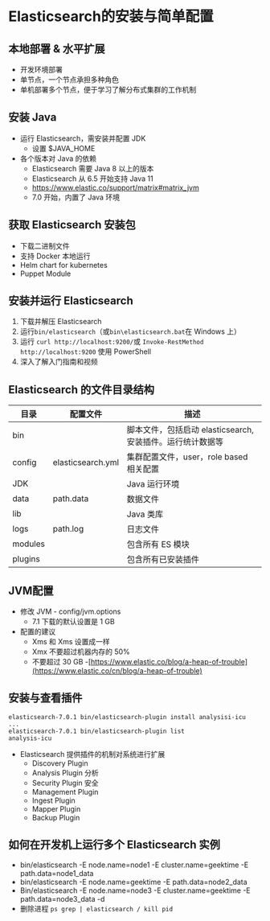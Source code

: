 # Elasticsearch的安装与简单配置

## 本地部署 & 水平扩展

- 开发环境部署
- 单节点，一个节点承担多种角色
- 单机部署多个节点，便于学习了解分布式集群的工作机制



## 安装 Java

- 运行 Elasticsearch，需安装并配置 JDK
	- 设置 $JAVA_HOME
- 各个版本对 Java 的依赖
	- Elasticsearch 需要 Java 8 以上的版本
	- Elasticsearch 从 6.5 开始支持 Java 11
	- https://www.elastic.co/support/matrix#matrix_jvm
	- 7.0 开始，内置了 Java 环境

## 获取 Elasticsearch 安装包

- 下载二进制文件
- 支持 Docker 本地运行
- Helm chart for kubernetes
- Puppet Module

## 安装并运行 Elasticsearch

1. 下载并解压 Elasticsearch
2. 运行`bin/elasticsearch`（或`bin\elasticsearch.bat`在 Windows 上）
3. 运行 `curl http://localhost:9200/`或 `Invoke-RestMethod  http://localhost:9200` 使用 PowerShell
4. 深入了解入门指南和视频

## Elasticsearch 的文件目录结构

| 目录    | 配置文件          | 描述                                                      |
| ------- | ----------------- | --------------------------------------------------------- |
| bin     |                   | 脚本文件，包括启动 elasticsearch,安装插件。运行统计数据等 |
| config  | elasticsearch.yml | 集群配置文件，user，role based 相关配置                   |
| JDK     |                   | Java 运行环境                                             |
| data    | path.data         | 数据文件                                                  |
| lib     |                   | Java 类库                                                 |
| logs    | path.log          | 日志文件                                                  |
| modules |                   | 包含所有 ES 模块                                          |
| plugins |                   | 包含所有已安装插件                                        |

## JVM配置

- 修改 JVM - config/jvm.options
	- 7.1 下载的默认设置是 1 GB
- 配置的建议
	- Xms 和 Xms 设置成一样
	- Xmx 不要超过机器内存的 50%
	- 不要超过 30 GB -[https://www.elastic.co/blog/a-heap-of-trouble](https://www.elastic.co/cn/blog/a-heap-of-trouble)

## 安装与查看插件

```shell
elasticsearch-7.0.1 bin/elasticsearch-plugin install analysisi-icu
...
elasticsearch-7.0.1 bin/elasticsearch-plugin list
analysis-icu

```

- Elasticsearch 提供插件的机制对系统进行扩展
	- Discovery Plugin
	- Analysis Plugin 分析
	- Security Plugin 安全
	- Management Plugin
	- Ingest Plugin
	- Mapper Plugin
	- Backup Plugin

## 如何在开发机上运行多个 Elasticsearch 实例

- bin/elasticsearch -E node.name=node1 -E cluster.name=geektime -E path.data=node1_data
- bin/elasticsearch -E node.name=geektime -E path.data=node2_data
- Bin/elasticsearch -E node.name=node3 -E cluster.name=geektime -E path.data=node3_data -d
- 删除进程 `ps grep | elasticsearch / kill pid`


